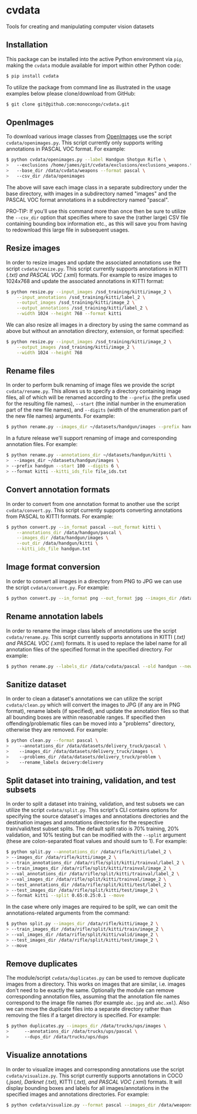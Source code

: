 # cvdata
Tools for creating and manipulating computer vision datasets

## Installation
This package can be installed into the active Python environment via `pip`, making 
the `cvdata` module available for import within other Python code:
```bash
$ pip install cvdata
```
To utilize the package from command line as illustrated in the usage examples below 
please clone/download from GitHub:
```bash
$ git clone git@github.com:monocongo/cvdata.git
```

## OpenImages
To download various image classes from [OpenImages](https://storage.googleapis.com/openimages/web/index.html) 
use the script `cvdata/openimages.py`. This script currently only supports writing 
annotations in PASCAL VOC format. For example:
```bash
$ python cvdata/openimages.py --label Handgun Shotgun Rifle \
>   --exclusions /home/james/git/cvdata/exclusions/exclusions_weapons.txt \
>   --base_dir /data/cvdata/weapons --format pascal \
>   --csv_dir /data/openimages
```
The above will save each image class in a separate subdirectory under the base 
directory, with images in a subdirectory named "images" and the PASCAL VOC format 
annotations in a subdirectory named "pascal".

PRO-TIP: If you'll use this command more than once then be sure to utilize the 
`--csv_dir` option that specifies where to save the (rather large) CSV file containing 
bounding box information etc., as this will save you from having to redownload this 
large file in subsequent usages.

## Resize images
In order to resize images and update the associated annotations use the script 
`cvdata/resize.py`. This script currently supports annotations in KITTI (*.txt) 
and PASCAL VOC (*.xml) formats. For example to resize images to 1024x768 and 
update the associated annotations in KITTI format:
```bash
$ python resize.py --input_images /ssd_training/kitti/image_2 \
    --input_annotations /ssd_training/kitti/label_2 \
    --output_images /ssd_training/kitti/image_2 \
    --output_annotations /ssd_training/kitti/label_2 \
    --width 1024 --height 768 --format kitti
```

We can also resize all images in a directory by using the same command as above 
but without an annotation directory, extension, or format specified:
```bash
$ python resize.py --input_images /ssd_training/kitti/image_2 \
    --output_images /ssd_training/kitti/image_2 \
    --width 1024 --height 768
```

## Rename files
In order to perform bulk renaming of image files we provide the script 
`cvdata/rename.py`. This allows us to specify a directory containing image files, 
all of which will be renamed according to the `--prefix` (the prefix used for the 
resulting file names), `--start` (the initial number in the enumeration part of 
the new file names), and `--digits` (width of the enumeration part of the new 
file names) arguments. For example: 
```bash
$ python rename.py --images_dir ~/datasets/handgun/images --prefix handgun --start 100 --digits 6
```
In a future release we'll support renaming of image and corresponding annotation 
files. For example:
```bash
$ python rename.py --annotations_dir ~/datasets/handgun/kitti \
>  --images_dir ~/datasets/handgun/images \
> --prefix handgun --start 100 --digits 6 \
> --format kitti --kitti_ids_file file_ids.txt
```

## Convert annotation formats
In order to convert from one annotation format to another use the script 
`cvdata/convert.py`. This script currently supports converting annotations from 
PASCAL to KITTI formats. For example: 
```bash
$ python convert.py --in_format pascal --out_format kitti \
    --annotations_dir /data/handgun/pascal \
    --images_dir /data/handgun/images \
    --out_dir /data/handgun/kitti \
    --kitti_ids_file handgun.txt
``` 

## Image format conversion
In order to convert all images in a directory from PNG to JPG we can use the script 
`cvdata/convert.py`. For example:
```bash
$ python convert.py --in_format png --out_format jpg --images_dir /datasets/vehicle
```

## Rename annotation labels
In order to rename the image class labels of annotations use the script 
`cvdata/rename.py`. This script currently supports annotations in KITTI (*.txt) 
and PASCAL VOC (*.xml) formats. It is used to replace the label name for all 
annotation files of the specified format in the specified directory. For example:
```bash
$ python rename.py --labels_dir /data/cvdata/pascal --old handgun --new firearm --format pascal
```

## Sanitize dataset
In order to clean a dataset's annotations we can utilize the script `cvdata/clean.py` 
which will convert the images to JPG (if any are in PNG format), rename labels 
(if specified), and update the annotation files so that all bounding 
boxes are within reasonable ranges. If specified then offending/problematic files 
can be moved into a "problems" directory, otherwise they are removed. For example:
```bash
$ python clean.py --format pascal \
>    --annotations_dir /data/datasets/delivery_truck/pascal \
>    --images_dir /data/datasets/delivery_truck/images \
>    --problems_dir /data/datasets/delivery_truck/problem \
>    --rename_labels deivery:delivery
```

## Split dataset into training, validation, and test subsets
In order to split a dataset into training, validation, and test subsets we can 
utilize the script `cvdata/split.py`. This script's CLI contains options for 
specifying the source dataset's images and annotations directories and the destination 
images and annotations directories for the respective train/valid/test subset splits. 
The default split ratio is 70% training, 20% validation, and 10% testing but can 
be modified with the `--split` argument (these are colon-separated float 
values and should sum to 1). For example: 
```bash
$ python split.py --annotations_dir /data/rifle/kitti/label_2 \
> --images_dir /data/rifle/kitti/image_2 \
> --train_annotations_dir /data/rifle/split/kitti/trainval/label_2 \
> --train_images_dir /data/rifle/split/kitti/trainval/image_2 \
> --val_annotations_dir /data/rifle/split/kitti/trainval/label_2 \
> --val_images_dir /data/rifle/split/kitti/trainval/image_2 \
> --test_annotations_dir /data/rifle/split/kitti/test/label_2 \
> --test_images_dir /data/rifle/split/kitti/test/image_2 \
> --format kitti --split 0.65:0.25:0.1 --move
```
In the case where only images are required to be split, we can omit the 
annotations-related arguments from the command:
```bash
$ python split.py --images_dir /data/rifle/kitti/image_2 \
> --train_images_dir /data/rifle/split/kitti/train/image_2 \
> --val_images_dir /data/rifle/split/kitti/valid/image_2 \
> --test_images_dir /data/rifle/split/kitti/test/image_2 \
> --move
```

## Remove duplicates
The module/script `cvdata/duplicates.py` can be used to remove duplicate images 
from a directory. This works on images that are similar, i.e. images don't need 
to be exactly the same. Optionally the module can remove corresponding annotation 
files, assuming that the annotation file names correspond to the image file names 
(for example `abc.jpg` and `abc.xml`). Also we can move the duplicate files into 
a separate directory rather than removing the files if a target directory is specified. 
For example:
```bash
$ python duplicates.py --images_dir /data/trucks/ups/images \
>      --annotations_dir /data/trucks/ups/pascal \
>      --dups_dir /data/trucks/ups/dups
```

## Visualize annotations
In order to visualize images and corresponding annotations use the script 
`cvdata/visualize.py`. This script currently supports annotations in COCO (*.json), 
Darknet (*.txt), KITTI (*.txt), and PASCAL VOC (*.xml) formats. It will display 
bounding boxes and labels for all images/annotations in the specified images and 
annotations directories. For example:
```bash
$ python cvdata/visualize.py --format pascal --images_dir /data/weapons/images --annotations_dir /data/weapons/pascal
```
